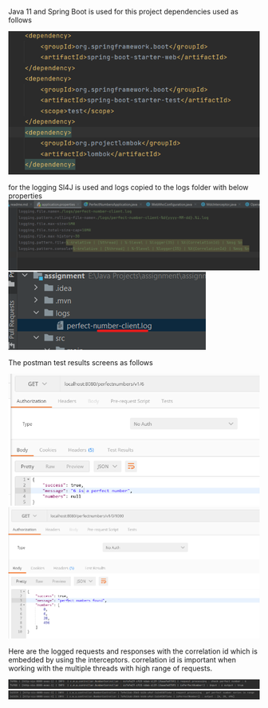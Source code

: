 
Java 11 and Spring Boot is used for this project 
dependencies used as follows 

![img_3.png](img_3.png)

for the logging Sl4J is used and logs copied to the logs folder with below properties 
![img_6.png](img_6.png)
![img_2.png](img_2.png)

The postman test results screens as follows

![img_1.png](img_1.png)
![img.png](img.png)

Here are the logged requests and responses with the correlation id which is 
embedded by using the interceptors. correlation id is important when working with the
multiple threads with high range of requests.

![img_4.png](img_4.png)
![img_5.png](img_5.png)